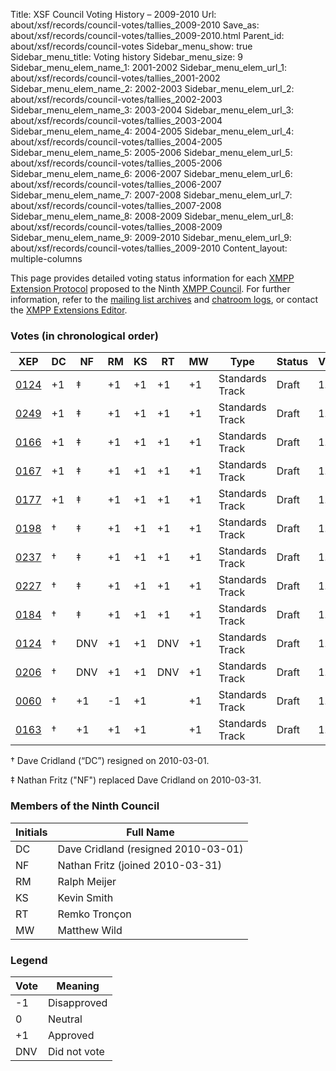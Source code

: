 Title: XSF Council Voting History – 2009-2010
Url: about/xsf/records/council-votes/tallies_2009-2010
Save_as: about/xsf/records/council-votes/tallies_2009-2010.html
Parent_id: about/xsf/records/council-votes
Sidebar_menu_show: true
Sidebar_menu_title: Voting history
Sidebar_menu_size: 9
Sidebar_menu_elem_name_1: 2001-2002
Sidebar_menu_elem_url_1: about/xsf/records/council-votes/tallies_2001-2002
Sidebar_menu_elem_name_2: 2002-2003
Sidebar_menu_elem_url_2: about/xsf/records/council-votes/tallies_2002-2003
Sidebar_menu_elem_name_3: 2003-2004
Sidebar_menu_elem_url_3: about/xsf/records/council-votes/tallies_2003-2004
Sidebar_menu_elem_name_4: 2004-2005
Sidebar_menu_elem_url_4: about/xsf/records/council-votes/tallies_2004-2005
Sidebar_menu_elem_name_5: 2005-2006
Sidebar_menu_elem_url_5: about/xsf/records/council-votes/tallies_2005-2006
Sidebar_menu_elem_name_6: 2006-2007
Sidebar_menu_elem_url_6: about/xsf/records/council-votes/tallies_2006-2007
Sidebar_menu_elem_name_7: 2007-2008
Sidebar_menu_elem_url_7: about/xsf/records/council-votes/tallies_2007-2008
Sidebar_menu_elem_name_8: 2008-2009
Sidebar_menu_elem_url_8: about/xsf/records/council-votes/tallies_2008-2009
Sidebar_menu_elem_name_9: 2009-2010
Sidebar_menu_elem_url_9: about/xsf/records/council-votes/tallies_2009-2010
Content_layout: multiple-columns

This page provides detailed voting status information for each [XMPP Extension Protocol] proposed to the Ninth [XMPP Council](2009-2010). For further information, refer to the [mailing list archives] and [chatroom logs], or contact the [XMPP Extensions Editor].

### Votes (in chronological order)

| XEP    | DC       | NF       | RM  | KS  | RT  | MW  | Type            | Status | Version | Date               |
|--------|----------|----------|-----|-----|-----|-----|-----------------|--------|---------|--------------------|
| [0124] | +1       | &Dagger; | +1  | +1  | +1  | +1  | Standards Track | Draft  | 1.9     | 2009-11-06         |
| [0249] | +1       | &Dagger; | +1  | +1  | +1  | +1  | Standards Track | Draft  | 1.1     | 2009-12-07         |
| [0166] | +1       | &Dagger; | +1  | +1  | +1  | +1  | Standards Track | Draft  | 1.1     | 2009-12-23         |
| [0167] | +1       | &Dagger; | +1  | +1  | +1  | +1  | Standards Track | Draft  | 1.1     | 2009-12-23         |
| [0177] | +1       | &Dagger; | +1  | +1  | +1  | +1  | Standards Track | Draft  | 1.1     | 2009-12-23         |
| [0198] | &dagger; | &Dagger; | +1  | +1  | +1  | +1  | Standards Track | Draft  | 1.1     | 2010-03-05         |
| [0237] | &dagger; | &Dagger; | +1  | +1  | +1  | +1  | Standards Track | Draft  | 1.1     | 2010-03-05         |
| [0227] | &dagger; | &Dagger; | +1  | +1  | +1  | +1  | Standards Track | Draft  | 1.0     | 2010-03-12         |
| [0184] | &dagger; | &Dagger; | +1  | +1  | +1  | +1  | Standards Track | Draft  | 1.1     | 2010-03-31         |
| [0124] | &dagger; | DNV      | +1  | +1  | DNV | +1  | Standards Track | Draft  | 1.10    | 2010-07-02         |
| [0206] | &dagger; | DNV      | +1  | +1  | DNV | +1  | Standards Track | Draft  | 1.3     | 2010-07-02         |
| [0060] | &dagger; | +1       | -1  | +1  |     | +1  | Standards Track | Draft  | 1.13    | voting in progress |
| [0163] | &dagger; | +1       | +1  | +1  |     | +1  | Standards Track | Draft  | 1.2     | voting in progress |

&dagger; Dave Cridland (“DC”) resigned on 2010-03-01.

&Dagger; Nathan Fritz ("NF") replaced Dave Cridland on 2010-03-31.

### Members of the Ninth Council

| Initials | Full Name                           |
|----------|-------------------------------------|
| DC       | Dave Cridland (resigned 2010-03-01) |
| NF       | Nathan Fritz (joined 2010-03-31)    |
| RM       | Ralph Meijer                        |
| KS       | Kevin Smith                         |
| RT       | Remko Tronçon                       |
| MW       | Matthew Wild                        |

### Legend

| Vote | Meaning      |
|------|--------------|
| -1   | Disapproved  |
| 0    | Neutral      |
| +1   | Approved     |
| DNV  | Did not vote |

  [XMPP Extension Protocol]: /extensions/
  [XMPP Council]: /council/
  [mailing list archives]: https://mail.jabber.org/pipermail/council/
  [chatroom logs]: http://xmpp.org:5290/muc_log/muc.xmpp.org/council/
  [XMPP Extensions Editor]: /extensions/editor.shtml
  [0124]: /extensions/xep-0124.html
  [0249]: /extensions/xep-0249.html
  [0166]: /extensions/xep-0166.html
  [0167]: /extensions/xep-0167.html
  [0177]: /extensions/xep-0177.html
  [0198]: /extensions/xep-0198.html
  [0237]: /extensions/xep-0237.html
  [0227]: /extensions/xep-0227.html
  [0184]: /extensions/xep-0184.html
  [0124]: /extensions/xep-0124.html
  [0206]: /extensions/xep-0206.html
  [0060]: /extensions/xep-0060.html
  [0163]: /extensions/xep-0163.html
